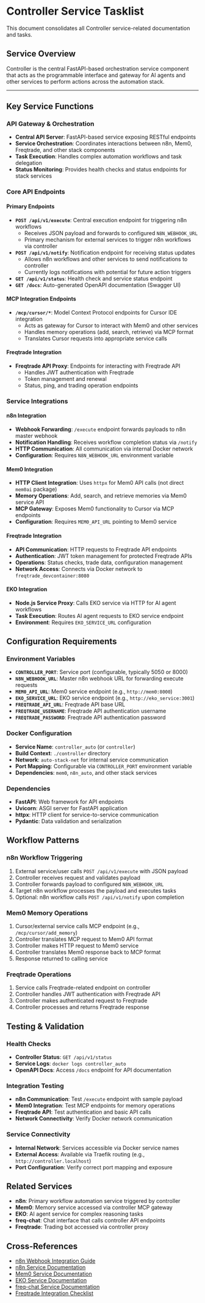 # Controller Service Tasklist

This document consolidates all Controller service-related documentation and tasks.

## Service Overview
Controller is the central FastAPI-based orchestration service component that acts as the programmable interface and gateway for AI agents and other services to perform actions across the automation stack.

---

## Key Service Functions

### API Gateway & Orchestration
- **Central API Server**: FastAPI-based service exposing RESTful endpoints
- **Service Orchestration**: Coordinates interactions between n8n, Mem0, Freqtrade, and other stack components
- **Task Execution**: Handles complex automation workflows and task delegation
- **Status Monitoring**: Provides health checks and status endpoints for stack services

### Core API Endpoints

#### Primary Endpoints
- **`POST /api/v1/execute`**: Central execution endpoint for triggering n8n workflows
  - Receives JSON payload and forwards to configured `N8N_WEBHOOK_URL`
  - Primary mechanism for external services to trigger n8n workflows via controller
- **`POST /api/v1/notify`**: Notification endpoint for receiving status updates
  - Allows n8n workflows and other services to send notifications to controller
  - Currently logs notifications with potential for future action triggers
- **`GET /api/v1/status`**: Health check and service status endpoint
- **`GET /docs`**: Auto-generated OpenAPI documentation (Swagger UI)

#### MCP Integration Endpoints
- **`/mcp/cursor/*`**: Model Context Protocol endpoints for Cursor IDE integration
  - Acts as gateway for Cursor to interact with Mem0 and other services
  - Handles memory operations (add, search, retrieve) via MCP format
  - Translates Cursor requests into appropriate service calls

#### Freqtrade Integration
- **Freqtrade API Proxy**: Endpoints for interacting with Freqtrade API
  - Handles JWT authentication with Freqtrade
  - Token management and renewal
  - Status, ping, and trading operation endpoints

### Service Integrations

#### n8n Integration
- **Webhook Forwarding**: `/execute` endpoint forwards payloads to n8n master webhook
- **Notification Handling**: Receives workflow completion status via `/notify`
- **HTTP Communication**: All communication via internal Docker network
- **Configuration**: Requires `N8N_WEBHOOK_URL` environment variable

#### Mem0 Integration
- **HTTP Client Integration**: Uses `httpx` for Mem0 API calls (not direct `mem0ai` package)
- **Memory Operations**: Add, search, and retrieve memories via Mem0 service API
- **MCP Gateway**: Exposes Mem0 functionality to Cursor via MCP endpoints
- **Configuration**: Requires `MEM0_API_URL` pointing to Mem0 service

#### Freqtrade Integration
- **API Communication**: HTTP requests to Freqtrade API endpoints
- **Authentication**: JWT token management for protected Freqtrade APIs
- **Operations**: Status checks, trade data, configuration management
- **Network Access**: Connects via Docker network to `freqtrade_devcontainer:8080`

#### EKO Integration
- **Node.js Service Proxy**: Calls EKO service via HTTP for AI agent workflows
- **Task Execution**: Routes AI agent requests to EKO service endpoint
- **Environment**: Requires `EKO_SERVICE_URL` configuration

## Configuration Requirements

### Environment Variables
- **`CONTROLLER_PORT`**: Service port (configurable, typically 5050 or 8000)
- **`N8N_WEBHOOK_URL`**: Master n8n webhook URL for forwarding execute requests
- **`MEM0_API_URL`**: Mem0 service endpoint (e.g., `http://mem0:8000`)
- **`EKO_SERVICE_URL`**: EKO service endpoint (e.g., `http://eko_service:3001`)
- **`FREQTRADE_API_URL`**: Freqtrade API base URL
- **`FREQTRADE_USERNAME`**: Freqtrade API authentication username
- **`FREQTRADE_PASSWORD`**: Freqtrade API authentication password

### Docker Configuration
- **Service Name**: `controller_auto` (or `controller`)
- **Build Context**: `./controller` directory
- **Network**: `auto-stack-net` for internal service communication
- **Port Mapping**: Configurable via `CONTROLLER_PORT` environment variable
- **Dependencies**: `mem0`, `n8n_auto`, and other stack services

### Dependencies
- **FastAPI**: Web framework for API endpoints
- **Uvicorn**: ASGI server for FastAPI application
- **httpx**: HTTP client for service-to-service communication
- **Pydantic**: Data validation and serialization

## Workflow Patterns

### n8n Workflow Triggering
1. External service/user calls `POST /api/v1/execute` with JSON payload
2. Controller receives request and validates payload
3. Controller forwards payload to configured `N8N_WEBHOOK_URL`
4. Target n8n workflow processes the payload and executes tasks
5. Optional: n8n workflow calls `POST /api/v1/notify` upon completion

### Mem0 Memory Operations
1. Cursor/external service calls MCP endpoint (e.g., `/mcp/cursor/add_memory`)
2. Controller translates MCP request to Mem0 API format
3. Controller makes HTTP request to Mem0 service
4. Controller translates Mem0 response back to MCP format
5. Response returned to calling service

### Freqtrade Operations
1. Service calls Freqtrade-related endpoint on controller
2. Controller handles JWT authentication with Freqtrade API
3. Controller makes authenticated request to Freqtrade
4. Controller processes and returns Freqtrade response

## Testing & Validation

### Health Checks
- **Controller Status**: `GET /api/v1/status`
- **Service Logs**: `docker logs controller_auto`
- **OpenAPI Docs**: Access `/docs` endpoint for API documentation

### Integration Testing
- **n8n Communication**: Test `/execute` endpoint with sample payload
- **Mem0 Integration**: Test MCP endpoints for memory operations
- **Freqtrade API**: Test authentication and basic API calls
- **Network Connectivity**: Verify Docker network communication

### Service Connectivity
- **Internal Network**: Services accessible via Docker service names
- **External Access**: Available via Traefik routing (e.g., `http://controller.localhost`)
- **Port Configuration**: Verify correct port mapping and exposure

## Related Services
- **n8n**: Primary workflow automation service triggered by controller
- **Mem0**: Memory service accessed via controller MCP gateway
- **EKO**: AI agent service for complex reasoning tasks
- **freq-chat**: Chat interface that calls controller API endpoints
- **Freqtrade**: Trading bot accessed via controller proxy

## Cross-References
- [n8n Webhook Integration Guide](../../n8n/webhookFlows.md)
- [n8n Service Documentation](../n8n/Tasklist.md)
- [Mem0 Service Documentation](../mem0/Tasklist.md)
- [EKO Service Documentation](../eko/Tasklist.md)
- [freq-chat Service Documentation](../freq-chat/Tasklist.md)
- [Freqtrade Integration Checklist](../../setup/Freqtrade_Project_Checklist.md)
